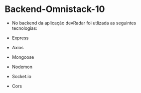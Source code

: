 # Backend-Omnistack-10

- No backend da aplicação devRadar foi utlizada as seguintes tecnologias:

- Express
- Axios
- Mongoose
- Nodemon
- Socket.io
- Cors
